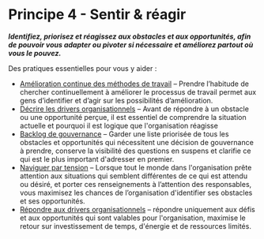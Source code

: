 # Principe 4 - Sentir & réagir


**_Identifiez, priorisez et réagissez aux obstacles et aux opportunités, afin de pouvoir vous adapter ou pivoter si nécessaire et améliorez partout où vous le pouvez._**

Des pratiques essentielles pour vous y aider :

-   [Amélioration continue des méthodes de travail](section:continuous-improvement-of-work-process) – Prendre l’habitude de chercher continuellement à améliorer le processus de travail permet aux gens d’identifier et d’agir sur les possibilités d’amélioration.
-   [Décrire les drivers organisationnels](section:describe-organizational-drivers) – Avant de répondre à un obstacle ou une opportunité perçue, il est essentiel de comprendre la situation actuelle et pourquoi il est logique que l'organisation réagisse
-   [Backlog de gouvernance](section:governance-backlog) – Garder une liste priorisée de tous les obstacles et opportunités qui nécessitent une décision de gouvernance à prendre, conserve la visibilité des questions en suspens et clarifie ce qui est le plus important d'adresser en premier.
-   [Naviguer par tension](section:navigate-via-tension) – Lorsque tout le monde dans l'organisation prête attention aux situations qui semblent différentes de ce qui est attendu ou désiré, et porter ces renseignements à l’attention des responsables, vous maximisez les chances de l’organisation d'identifier ses obstacles et ses opportunités.
-   [Répondre aux drivers organisationnels](section:respond-to-organizational-drivers) – répondre uniquement aux défis et aux opportunités qui sont valables pour l'organisation, maximise le retour sur investissement de temps, d'énergie et de ressources limités.
